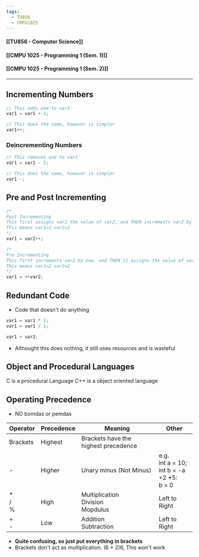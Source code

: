 ```yaml
---
tags:
  - TU856
  - CMPU1025
---
```

#### [[TU856 - Computer Science]]
#### [[CMPU 1025 - Programming 1 (Sem. 1)]]
#### [[CMPU 1025 - Programming 1 (Sem. 2)]]

---

## Incrementing Numbers

``` c
// This adds one to var1
var1 = var1 + 1;

// This does the same, however is simpler
var1++;
```

### Deincrementing Numbers
``` c
// This removes one to var1
var1 = var1 - 1;

// This does the same, however is simpler
var1--;
```

## Pre and Post Incrementing
``` c
/* 
Post Incrementing
This first assigns var1 the value of var2, and THEN increments var2 by 1
This means var1=1 var2=2
*/
var1 = var2++;

/* 
Pre Incrementing
This first increments var2 by one, and THEN it assigns the value of var2 to var 1 
This means var1=2 var2=2
*/
var1 = ++var2;
```
## Redundant Code
- Code that doesn't do anything
``` c
var1 = var1 * 1;
var1 = var1 / 1;

var1 + var2;
```
- Althought this does nothing, it still uses resources and is wasteful

## Object and Procedural Languages
C is a procedural Language
C++ is a object oriented language

## Operating Precedence
- NO bomdas or pemdas

| Operator    | Precedence | Meaning                                | Other                                             |
| ----------- | ---------- | -------------------------------------- | ------------------------------------------------- |
| Brackets    | Highest    | Brackets have the highest precedence   |                                                   |
| -           | Higher     | Unary minus (Not Minus)                | e.g.<br>int a = 10;<br>int b = -a +2 *5:<br>b = 0 |
| *<br>/<br>% | High       | Multiplication<br>Division<br>Mopdulus | Left to Right                                     |
| +<br>-      | Low        | Addition<br>Subtraction<br>            | Left to Right                                     |
- **Quite confusing, so just put everything in brackets**
- Brackets don't act as multiplication. 
  (6 + 2)6, This won't work

